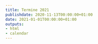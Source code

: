```yaml
---
title: Termine 2021
publishdate: 2020-11-13T00:00:00+01:00
date: 2021-01-01T00:00:00+01:00
outputs:
- html
- calendar
---
```

